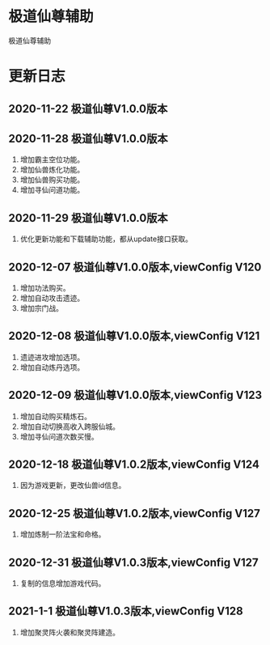 # 极道仙尊辅助
极道仙尊辅助

# 更新日志
## 2020-11-22 极道仙尊V1.0.0版本

## 2020-11-28 极道仙尊V1.0.0版本
1. 增加霸主空位功能。
2. 增加仙兽炼化功能。
3. 增加仙兽购买功能。
4. 增加寻仙问道功能。

## 2020-11-29 极道仙尊V1.0.0版本
1. 优化更新功能和下载辅助功能，都从update接口获取。

## 2020-12-07 极道仙尊V1.0.0版本,viewConfig V120
1. 增加功法购买。
2. 增加自动攻击遗迹。
3. 增加宗门战。

## 2020-12-08 极道仙尊V1.0.0版本,viewConfig V121
1. 遗迹进攻增加选项。
2. 增加自动炼丹选项。

## 2020-12-09 极道仙尊V1.0.0版本,viewConfig V123
1. 增加自动购买精炼石。
2. 增加自动切换高收入跨服仙城。
3. 增加寻仙问道次数买慢。

## 2020-12-18 极道仙尊V1.0.2版本,viewConfig V124
1. 因为游戏更新，更改仙兽id信息。

## 2020-12-25 极道仙尊V1.0.2版本,viewConfig V127
1. 增加炼制一阶法宝和命格。

## 2020-12-31 极道仙尊V1.0.3版本,viewConfig V127
1. 复制的信息增加游戏代码。

## 2021-1-1 极道仙尊V1.0.3版本,viewConfig V128
1. 增加聚灵阵火袭和聚灵阵建造。